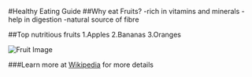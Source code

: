 
#Healthy Eating Guide
##Why eat Fruits?
-rich in vitamins and minerals
-help in digestion
-natural source of fibre

##Top nutritious fruits
1.Apples
2.Bananas
3.Oranges

![Fruit Image](fruit.jpg)

###Learn more at [Wikipedia](https://en.wikipedia.org/wiki/Fruit) for more details
